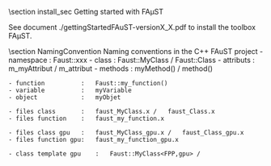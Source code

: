 \section install_sec Getting started with FAµST

See document ./gettingStartedFAuST-versionX_X.pdf to install the toolbox FAµST. 

\section NamingConvention Naming conventions in the C++ FAuST project
	- namespace 		:	Faust::xxx
	- class 			: 	Faust::MyClass	/	Faust::Class
	- attributs			:	m_myAttribut	/	m_attribut
	- methods			:	myMethod()		/	method()

	- function			:	Faust::my_function()
	- variable			:	myVariable
	- object			:	myObjet

	- files class  		: 	faust_MyClass.x	/	faust_Class.x
	- files function	:	faust_my_function.x

	- files class gpu	: 	faust_MyClass_gpu.x	/	faust_Class_gpu.x
	- files function gpu:	faust_my_function_gpu.x

 	- class template gpu	: 	Faust::MyClass<FPP,gpu>	/



